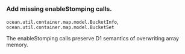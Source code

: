 ### Add missing enableStomping calls.

`ocean.util.container.map.model.BucketInfo`,
`ocean.util.container.map.model.BucketSet`

The enableStomping calls preserve D1 semantics of
overwriting array memory.


